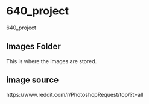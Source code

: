 # 640_project
640_project

<h2>Images Folder</h2>
This is where the images are stored.  
<h2>image source</h2>
https://www.reddit.com/r/PhotoshopRequest/top/?t=all